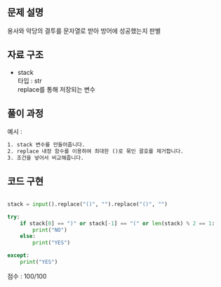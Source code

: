 ## 문제 설명

용사와 악당의 결투를 문자열로 받아 방어에 성공했는지 판별  <br>


## 자료 구조
- stack  <br>
타입 : str <br>
replace를 통해 저장되는 변수

## 풀이 과정
예시 :
```txt
1. stack 변수를 만들어줍니다.
2. replace 내장 함수를 이용하여 최대한 ()로 묶인 괄호를 제거합니다.
3. 조건을 넣어서 비교해줍니다.

```

## 코드 구현
```python

stack = input().replace("()", "").replace("()", "")                 

try:                                                                
    if stack[0] == ")" or stack[-1] == "(" or len(stack) % 2 == 1: 
        print("NO")
    else:
        print("YES")

except:
    print("YES")

```


점수 : 100/100 <br>
